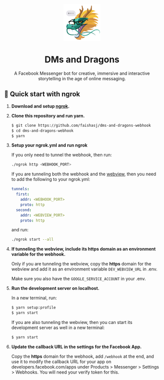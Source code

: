 <div align='center'>
  <img src='dragon_logo.png' width=120></img>
</div>
<h1 align='center'>
  DMs and Dragons
</h1>

<p align='center'>A Facebook Messenger bot for creative, immersive and interactive storytelling in the age of online messaging.
</p>

## 🚀 Quick start with ngrok

1. **Download and setup [ngrok](https://ngrok.com/download).**

1. **Clone this repository and run yarn.**

    ```zsh
    $ git clone https://github.com/faishasj/dms-and-dragons-webhook
    $ cd dms-and-dragons-webhook
    $ yarn
    ```

1. **Setup your ngrok.yml and run ngrok**

    If you only need to tunnel the webhook, then run:

    ```zsh
    ./ngrok http <WEBHOOK_PORT>
    ```

    If you are tunneling both the webhook and the [webview](https://github.com/faishasj/dms-and-dragons-webview), then you need to add the following to your ngrok.yml:

    ```yml
    tunnels:
      first:
        addr: <WEBHOOK_PORT>
        proto: http  
      second:
        addr: <WEBVIEW_PORT>
        proto: http
    ```

    and run:

    ```zsh
    ./ngrok start --all
    ```

1. **If tunneling the webview, include its https domain as an environment variable for the webhook.**

    Only if you are tunneling the webview, copy the **https** domain for the webview and add it as an environment variable `DEV_WEBVIEW_URL` in .env.

    Make sure you also have the `GOOGLE_SERVICE_ACCOUNT` in your .env.

1. **Run the development server on localhost.**

    In a new terminal, run:

    ```zsh
    $ yarn setup:profile
    $ yarn start
    ```

    If you are also tunneling the webview, then you can start its development server as well in a new terminal:

    ```zsh
    $ yarn start
    ```

1. **Update the callback URL in the settings for the Facebook App.**

    Copy the **https** domain for the webhook, add `/webhook` at the end, and use it to modify the callback URL for your app on developers.facebook.com/apps under Products > Messenger > Settings > Webhooks. You will need your verify token for this.